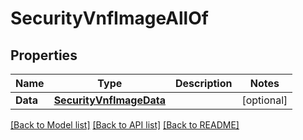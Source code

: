 # SecurityVnfImageAllOf

## Properties

Name | Type | Description | Notes
------------ | ------------- | ------------- | -------------
**Data** | [**SecurityVnfImageData**](security_vnf_image_data.md) |  | [optional] 

[[Back to Model list]](../README.md#documentation-for-models) [[Back to API list]](../README.md#documentation-for-api-endpoints) [[Back to README]](../README.md)


